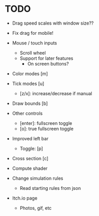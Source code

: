 # TODO

- Drag speed scales with window size??
- Fix drag for mobile!

- Mouse / touch inputs
    - Scroll wheel
    - Support for later features
        - On screen buttons?
- Color modes [m]
- Tick modes [u]
    - [z/x]: increase/decrease if manual
- Draw bounds [b]
- Other controls
    - [enter]: fullscreen toggle
    - [o]: true fullscreen toggle
- Improved left bar
    - Toggle: [p]
- Cross section [c]
- Compute shader
- Change simulation rules
    - Read starting rules from json
- Itch.io page
    - Photos, gif, etc